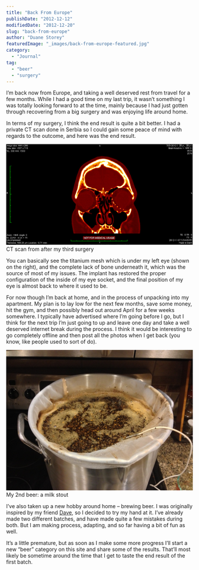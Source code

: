 ```yaml
---
title: "Back From Europe"
publishDate: "2012-12-12"
modifiedDate: "2012-12-20"
slug: "back-from-europe"
author: "Duane Storey"
featuredImage: "_images/back-from-europe-featured.jpg"
category:
  - "Journal"
tag:
  - "beer"
  - "surgery"
---
```


I’m back now from Europe, and taking a well deserved rest from travel for a few months. While I had a good time on my last trip, it wasn’t something I was totally looking forward to at the time, mainly because I had just gotten through recovering from a big surgery and was enjoying life around home.

In terms of my surgery, I think the end result is quite a bit better. I had a private CT scan done in Serbia so I could gain some peace of mind with regards to the outcome, and here was the end result.

[![CT scan from after my third surgery](_images/back-from-europe-1.jpg)](_images/back-from-europe-1.jpg)CT scan from after my third surgery



You can basically see the titanium mesh which is under my left eye (shown on the right), and the complete lack of bone underneath it, which was the source of most of my issues. The implant has restored the proper configuration of the inside of my eye socket, and the final position of my eye is almost back to where it used to be.

For now though I’m back at home, and in the process of unpacking into my apartment. My plan is to lay low for the next few months, save some money, hit the gym, and then possibly head out around April for a few weeks somewhere. I typically have advertised where I’m going before I go, but I think for the next trip I’m just going to up and leave one day and take a well deserved internet break during the process. I think it would be interesting to go completely offline and then post all the photos when I get back (you know, like people used to sort of do).

[![My 2nd beer: a milk stout](_images/back-from-europe-2.jpg)](http://www.migratorynerd.com/wordpress/wp-content/uploads/2012/12/stouth.jpg)My 2nd beer: a milk stout



I’ve also taken up a new hobby around home – brewing beer. I was originally inspired by my friend [Dave](http://mezzoblue.com), so I decided to try my hand at it. I’ve already made two different batches, and have made quite a few mistakes during both. But I am making process, adapting, and so far having a bit of fun as well.

It’s a little premature, but as soon as I make some more progress I’ll start a new “beer” category on this site and share some of the results. That’ll most likely be sometime around the time that I get to taste the end result of the first batch.